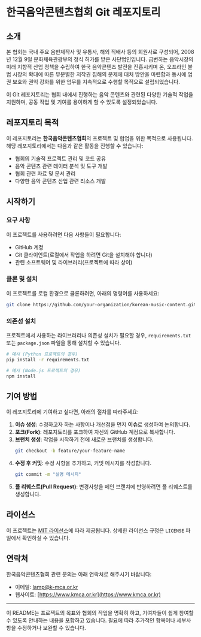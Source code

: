 # 한국음악콘텐츠협회 Git 레포지토리

## 소개

본 협회는 국내 주요 음반제작사 및 유통사, 해외 직배사 등의 회원사로 구성되어, 2008년 12월 9일 문화체육관광부의 정식 허가를 받은 사단법인입니다.
급변하는 음악시장의 미래 지향적 산업 정책을 수립하여 한국 음악콘텐츠 발전을 진흥시키며 온, 오프라인 불법 시장의 확대에 따른 무분별한 저작권 침해의 문제에 대처 방안을 마련함과 동시에 업권 보호와 권익 강화를 위한 업무를 지속적으로 수행할 목적으로 설립되었습니다.

이 Git 레포지토리는 협회 내에서 진행하는 음악 콘텐츠와 관련된 다양한 기술적 작업을 지원하며, 공동 작업 및 기여를 용이하게 할 수 있도록 설정되었습니다.

## 레포지토리 목적

이 레포지토리는 **한국음악콘텐츠협회**의 프로젝트 및 협업을 위한 목적으로 사용됩니다. 해당 레포지토리에서는 다음과 같은 활동을 진행할 수 있습니다:

- 협회의 기술적 프로젝트 관리 및 코드 공유
- 음악 콘텐츠 관련 데이터 분석 및 도구 개발
- 협회 관련 자료 및 문서 관리
- 다양한 음악 콘텐츠 산업 관련 리소스 개발

## 시작하기

### 요구 사항

이 프로젝트를 사용하려면 다음 사항들이 필요합니다:

- GitHub 계정
- Git 클라이언트(로컬에서 작업을 하려면 Git을 설치해야 합니다)
- 관련 소프트웨어 및 라이브러리(프로젝트에 따라 상이)

### 클론 및 설치

이 프로젝트를 로컬 환경으로 클론하려면, 아래의 명령어를 사용하세요:

```bash
git clone https://github.com/your-organization/korean-music-content.git
```

### 의존성 설치

프로젝트에서 사용하는 라이브러리나 의존성 설치가 필요할 경우, `requirements.txt` 또는 `package.json` 파일을 통해 설치할 수 있습니다.

```bash
# 예시 (Python 프로젝트의 경우)
pip install -r requirements.txt

# 예시 (Node.js 프로젝트의 경우)
npm install
```

## 기여 방법

이 레포지토리에 기여하고 싶다면, 아래의 절차를 따라주세요:

1. **이슈 생성**: 수정하고자 하는 사항이나 개선점을 먼저 **이슈**로 생성하여 논의합니다.
2. **포크(Fork)**: 레포지토리를 포크하여 자신의 GitHub 계정으로 복사합니다.
3. **브랜치 생성**: 작업을 시작하기 전에 새로운 브랜치를 생성합니다.
   ```bash
   git checkout -b feature/your-feature-name
   ```
4. **수정 후 커밋**: 수정 사항을 추가하고, 커밋 메시지를 작성합니다.
   ```bash
   git commit -m "설명 메시지"
   ```
5. **풀 리퀘스트(Pull Request)**: 변경사항을 메인 브랜치에 반영하려면 풀 리퀘스트를 생성합니다.

## 라이선스

이 프로젝트는 [MIT 라이선스](LICENSE)에 따라 제공됩니다. 상세한 라이선스 규정은 `LICENSE` 파일에서 확인하실 수 있습니다.

## 연락처

한국음악콘텐츠협회 관련 문의는 아래 연락처로 해주시기 바랍니다:

- 이메일: lamp@k-mca.or.kr
- 웹사이트: [https://www.kmca.or.kr](https://www.kmca.or.kr)

---

이 README는 프로젝트의 목표와 협회의 작업을 명확히 하고, 기여자들이 쉽게 참여할 수 있도록 안내하는 내용을 포함하고 있습니다. 필요에 따라 추가적인 항목이나 세부사항을 수정하거나 보완할 수 있습니다.
